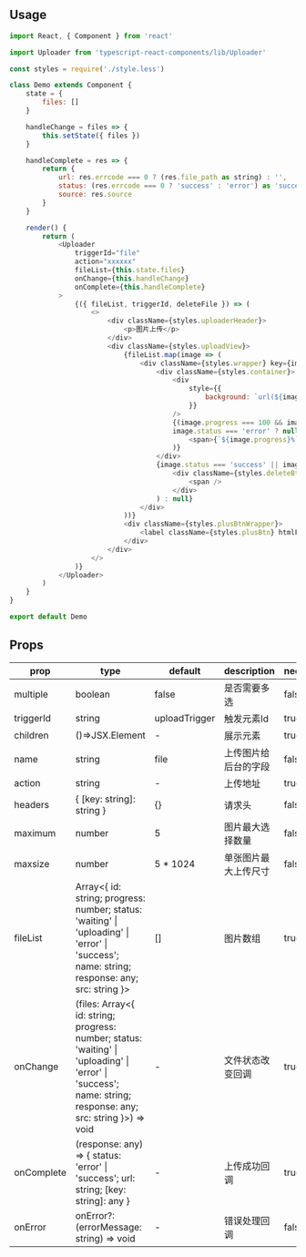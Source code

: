 ## Usage

```javascript
import React, { Component } from 'react'

import Uploader from 'typescript-react-components/lib/Uploader'

const styles = require('./style.less')

class Demo extends Component {
    state = {
        files: []
    }

    handleChange = files => {
        this.setState({ files })
    }

    handleComplete = res => {
        return {
            url: res.errcode === 0 ? (res.file_path as string) : '',
            status: (res.errcode === 0 ? 'success' : 'error') as 'success' | 'error',
            source: res.source
        }
    }

    render() {
        return (
            <Uploader
                triggerId="file"
                action="xxxxxx"
                fileList={this.state.files}
                onChange={this.handleChange}
                onComplete={this.handleComplete}
            >
                {({ fileList, triggerId, deleteFile }) => (
                    <>
                        <div className={styles.uploaderHeader}>
                            <p>图片上传</p>
                        </div>
                        <div className={styles.uploadView}>
                            {fileList.map(image => (
                                <div className={styles.wrapper} key={image.id}>
                                    <div className={styles.container}>
                                        <div
                                            style={{
                                                background: `url(${image.src}) no-repeat center center / contain`
                                            }}
                                        />
                                        {(image.progress === 100 && image.status !== 'uploading') ||
                                        image.status === 'error' ? null : (
                                            <span>{`${image.progress}%`}</span>
                                        )}
                                    </div>
                                    {image.status === 'success' || image.status === 'uploading' ? (
                                        <div className={styles.deleteBtn} onClick={() => deleteFile(image.id)}>
                                            <span />
                                        </div>
                                    ) : null}
                                </div>
                            ))}
                            <div className={styles.plusBtnWrapper}>
                                <label className={styles.plusBtn} htmlFor={triggerId} />
                            </div>
                        </div>
                    </>
                )}
            </Uploader>
        )
    }
}

export default Demo
```

## Props

| prop             | type           | default    | description                                               | necessity |
|------------------|----------------|------------|-----------------------------------------------------------|-----------| 
| multiple         | boolean        | false      | 是否需要多选                                               | false     |    
| triggerId        | string         | uploadTrigger  | 触发元素Id                                             | true      |
| children         | ()=>JSX.Element|    -       | 展示元素                                                   | true      |
| name             | string         | file       | 上传图片给后台的字段                                        | false     |
| action           | string         |    -       | 上传地址                                                   | true      |
| headers          | { [key: string]: string } | {} | 请求头                                                  | false     |
| maximum          | number         | 5          | 图片最大选择数量                                            | false     |
| maxsize          | number         | 5 * 1024   | 单张图片最大上传尺寸                                        | false     |
| fileList         | Array<{ id: string; progress: number; status: 'waiting' \| 'uploading' \| 'error' \| 'success'; name: string; response: any; src: string }> | [] | 图片数组 | true |
| onChange         | (files: Array<{ id: string; progress: number; status: 'waiting' \| 'uploading' \| 'error' \| 'success'; name: string; response: any; src: string }>) => void | - | 文件状态改变回调 | true |
| onComplete | (response: any) => { status: 'error' \| 'success'; url: string; [key: string]: any } | - | 上传成功回调 | true |
| onError    | onError?: (errorMessage: string) => void | - | 错误处理回调 | false |  

